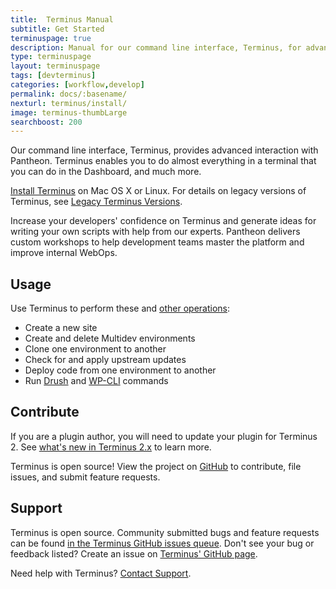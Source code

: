 ```yaml
---
title:  Terminus Manual
subtitle: Get Started
terminuspage: true
description: Manual for our command line interface, Terminus, for advanced interaction with Pantheon.
type: terminuspage
layout: terminuspage
tags: [devterminus]
categories: [workflow,develop]
permalink: docs/:basename/
nexturl: terminus/install/
image: terminus-thumbLarge
searchboost: 200
---
```


Our command line interface, Terminus, provides advanced interaction with Pantheon. Terminus enables you to do almost everything in a terminal that you can do in the Dashboard, and much more.

[Install Terminus](/terminus/install) on Mac OS X or Linux. For details on legacy versions of Terminus, see [Legacy Terminus Versions](/terminus/get-started/legacy).

<Enablement title="Command Line Training" link="https://pantheon.io/agencies/learn-pantheon?docs">

Increase your developers' confidence on Terminus and generate ideas for writing your own scripts with help from our experts. Pantheon delivers custom workshops to help development teams master the platform and improve internal WebOps.

</Enablement>

## Usage

Use Terminus to perform these and [other operations](/terminus/commands):

- Create a new site
- Create and delete Multidev environments
- Clone one environment to another
- Check for and apply upstream updates
- Deploy code from one environment to another
- Run [Drush](/drush) and [WP-CLI](/wp-cli) commands

## Contribute

<Alert title="Note" type="info">

If you are a plugin author, you will need to update your plugin for Terminus 2. See [what's new in Terminus 2.x](/terminus-2-0) to learn more.

</Alert>

Terminus is open source! View the project on [GitHub](https://github.com/pantheon-systems/terminus) to contribute, file issues, and submit feature requests.

## Support
Terminus is open source. Community submitted bugs and feature requests can be found [in the Terminus GitHub issues queue](https://github.com/pantheon-systems/terminus/issues). Don't see your bug or feedback listed? Create an issue on [Terminus' GitHub page](https://github.com/pantheon-systems/terminus/issues/new).

Need help with Terminus? [Contact Support](https://dashboard.pantheon.io/#support/support/all).
